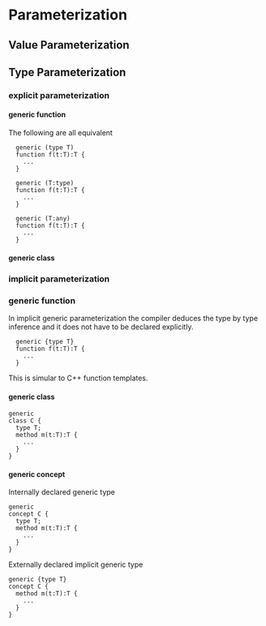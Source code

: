 # Parameterization

## Value Parameterization

## Type Parameterization
### explicit parameterization
#### generic function
The following are all equivalent
```
  generic (type T)
  function f(t:T):T {
    ...
  }
```
```
  generic (T:type)
  function f(t:T):T {
    ...
  }
```
```
  generic (T:any)
  function f(t:T):T {
    ...
  }
```

#### generic class

### implicit parameterization

### generic function
In implicit generic parameterization the compiler deduces the type by type inference and it does not have to be declared explicitly.
```
  generic {type T}
  function f(t:T):T {
    ...
  }
```
This is simular to C++ function templates.

#### generic class
```
generic 
class C {
  type T;
  method m(t:T):T {
    ...
  }
}
```
#### generic concept
Internally declared generic type
```
generic 
concept C {
  type T;
  method m(t:T):T {
    ...
  }
}
```
Externally declared implicit generic type
```
generic {type T}
concept C {
  method m(t:T):T {
    ...
  }
}
```
